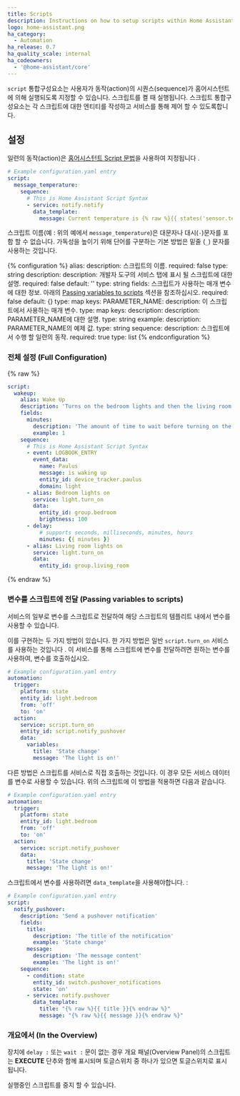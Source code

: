 ```yaml
---
title: Scripts
description: Instructions on how to setup scripts within Home Assistant.
logo: home-assistant.png
ha_category:
  - Automation
ha_release: 0.7
ha_quality_scale: internal
ha_codeowners:
  - '@home-assistant/core'
---
```


`script` 통합구성요소는 사용자가 동작(action)의 시퀀스(sequence)가 홈어시스턴트에 의해 실행되도록 지정할 수 있습니다. 스크립트를 켤 때 실행됩니다. 스크립트 통합구성요소는 각 스크립트에 대한 엔티티를 작성하고 서비스를 통해 제어 할 수 있도록합니다.

## 설정 

일련의 동작(action)은 [홈어시스턴트 Script 문법](/getting-started/scripts/)을 사용하여 지정됩니다 .

```yaml
# Example configuration.yaml entry
script:
  message_temperature:
    sequence:
      # This is Home Assistant Script Syntax
      - service: notify.notify
        data_template:
          message: Current temperature is {% raw %}{{ states('sensor.temperature') }}{% endraw %}
```

<div class='note'>

스크립트 이름(예 : 위의 예에서 `message_temperature`)은 대문자나 대시(`-`)문자를 포함 할 수 없습니다. 가독성을 높이기 위해 단어를 구분하는 기본 방법은 밑줄 (`_`) 문자를 사용하는 것입니다.

</div>

{% configuration %}
alias:
  description: 스크립트의 이름.
  required: false
  type: string
description:
  description: 개발자 도구의 서비스 탭에 표시 될 스크립트에 대한 설명.
  required: false
  default: ''
  type: string
fields:
  스크립트가 사용하는 매개 변수에 대한 정보. 아래의 [Passing variables to scripts](#passing-variables-to-scripts) 섹션을 참조하십시오.
  required: false
  default: {}
  type: map
  keys:
    PARAMETER_NAME:
      description: 이 스크립트에서 사용하는 매개 변수.
      type: map
      keys:
        description:
          description: PARAMETER_NAME에 대한 설명.
          type: string
        example:
          description: PARAMETER_NAME의 예제 값.
          type: string
sequence:
  description: 스크립트에서 수행 할 일련의 동작.
  required: true
  type: list
{% endconfiguration %}

### 전체 설정 (Full Configuration)

{% raw %}

```yaml
script: 
  wakeup:
    alias: Wake Up
    description: 'Turns on the bedroom lights and then the living room lights after a delay'
    fields:
      minutes:
        description: 'The amount of time to wait before turning on the living room lights'
        example: 1
    sequence:
      # This is Home Assistant Script Syntax
      - event: LOGBOOK_ENTRY
        event_data:
          name: Paulus
          message: is waking up
          entity_id: device_tracker.paulus
          domain: light
      - alias: Bedroom lights on
        service: light.turn_on
        data:
          entity_id: group.bedroom
          brightness: 100
      - delay:
          # supports seconds, milliseconds, minutes, hours
          minutes: {{ minutes }}
      - alias: Living room lights on
        service: light.turn_on
        data:
          entity_id: group.living_room
```

{% endraw %}

### 변수를 스크립트에 전달 (Passing variables to scripts)

서비스의 일부로 변수를 스크립트로 전달하여 해당 스크립트의 템플리트 내에서 변수를 사용할 수 있습니다.

이를 구현하는 두 가지 방법이 있습니다. 한 가지 방법은 일반 `script.turn_on` 서비스를 사용하는 것입니다 . 이 서비스를 통해 스크립트에 변수를 전달하려면 원하는 변수를 사용하여, 변수를 호출하십시오.

```yaml
# Example configuration.yaml entry
automation:
  trigger:
    platform: state
    entity_id: light.bedroom
    from: 'off'
    to: 'on'
  action:
    service: script.turn_on
    entity_id: script.notify_pushover
    data:
      variables:
        title: 'State change'
        message: 'The light is on!'
```

다른 방법은 스크립트를 서비스로 직접 호출하는 것입니다. 이 경우 모든 서비스 데이터를 변수로 사용할 수 있습니다. 위의 스크립트에 이 방법을 적용하면 다음과 같습니다.

```yaml
# Example configuration.yaml entry
automation:
  trigger:
    platform: state
    entity_id: light.bedroom
    from: 'off'
    to: 'on'
  action:
    service: script.notify_pushover
    data:
      title: 'State change'
      message: 'The light is on!'
```

스크립트에서 변수를 사용하려면 `data_template`을 사용해야합니다. : 

```yaml
# Example configuration.yaml entry
script:
  notify_pushover:
    description: 'Send a pushover notification'
    fields:
      title:
        description: 'The title of the notification'
        example: 'State change'
      message:
        description: 'The message content'
        example: 'The light is on!'
    sequence:
      - condition: state
        entity_id: switch.pushover_notifications
        state: 'on'
      - service: notify.pushover
        data_template:
          title: "{% raw %}{{ title }}{% endraw %}"
          message: "{% raw %}{{ message }}{% endraw %}"
```

### 개요에서 (In the Overview)

장치에 `delay :` 또는 `wait :` 문이 없는 경우 개요 패널(Overview Panel)의 스크립트는 **EXECUTE** 단추와 함께 표시되며 토글스위치 중 하나가 있으면 토글스위치로 표시됩니다.

실행중인 스크립트를 중지 할 수 있습니다.